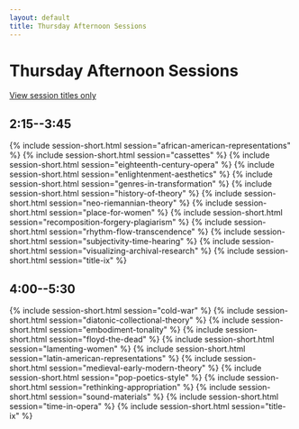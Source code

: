 ```yaml
---
layout: default
title: Thursday Afternoon Sessions
---
```


# Thursday Afternoon Sessions

[View session titles only](index-short)

## 2:15--3:45

{% include session-short.html session="african-american-representations" %}
{% include session-short.html session="cassettes" %}
{% include session-short.html session="eighteenth-century-opera" %}
{% include session-short.html session="enlightenment-aesthetics" %}
{% include session-short.html session="genres-in-transformation" %}
{% include session-short.html session="history-of-theory" %}
{% include session-short.html session="neo-riemannian-theory" %}
{% include session-short.html session="place-for-women" %}
{% include session-short.html session="recomposition-forgery-plagiarism" %}
{% include session-short.html session="rhythm-flow-transcendence" %}
{% include session-short.html session="subjectivity-time-hearing" %}
{% include session-short.html session="visualizing-archival-research" %}
{% include session-short.html session="title-ix" %}

## 4:00--5:30

{% include session-short.html session="cold-war" %}
{% include session-short.html session="diatonic-collectional-theory" %}
{% include session-short.html session="embodiment-tonality" %}
{% include session-short.html session="floyd-the-dead" %}
{% include session-short.html session="lamenting-women" %}
{% include session-short.html session="latin-american-representations" %}
{% include session-short.html session="medieval-early-modern-theory" %}
{% include session-short.html session="pop-poetics-style" %}
{% include session-short.html session="rethinking-appropriation" %}
{% include session-short.html session="sound-materials" %}
{% include session-short.html session="time-in-opera" %}
{% include session-short.html session="title-ix" %}
